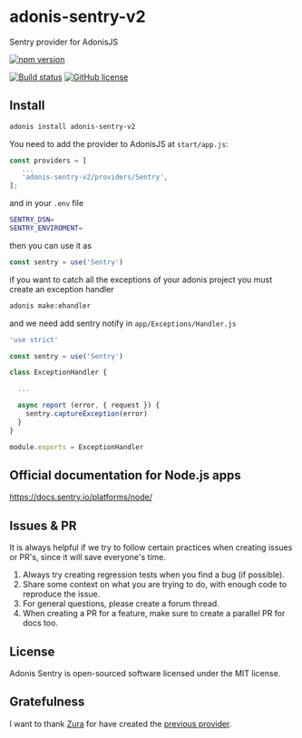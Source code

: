 # adonis-sentry-v2

Sentry provider for AdonisJS

[![npm version](https://badge.fury.io/js/adonis-sentry-v2.svg)](https://badge.fury.io/js/adonis-sentry-v2)

[![Build status](https://ci.appveyor.com/api/projects/status/sq2dbol6yxbjvkmn/branch/master?svg=true)](https://ci.appveyor.com/project/Perafan18/adonis-sentry/branch/master)
[![GitHub license](https://img.shields.io/github/license/Perafan18/adonis-sentry.svg)](https://github.com/Perafan18/adonis-sentry/blob/master/LICENSE)


## Install

```bash
adonis install adonis-sentry-v2
```

You need to add the provider to AdonisJS at `start/app.js`:

```javascript
const providers = [
   ...
   'adonis-sentry-v2/providers/Sentry',
];
```

and in your `.env` file

```bash
SENTRY_DSN=
SENTRY_ENVIROMENT=
```

then you can use it as

```javascript
const sentry = use('Sentry')
```

if you want to catch all the exceptions of your adonis project you must create an exception handler

```bash
adonis make:ehandler
```

and we need add sentry notify in `app/Exceptions/Handler.js`

```javascript
'use strict'

const sentry = use('Sentry')

class ExceptionHandler {

  ...

  async report (error, { request }) {
    sentry.captureException(error)
  }
}

module.exports = ExceptionHandler

```

## Official documentation for Node.js apps

https://docs.sentry.io/platforms/node/

## Issues & PR

It is always helpful if we try to follow certain practices when creating issues or PR's, since it will save everyone's time.

1. Always try creating regression tests when you find a bug (if possible).
2. Share some context on what you are trying to do, with enough code to reproduce the issue.
3. For general questions, please create a forum thread.
4. When creating a PR for a feature, make sure to create a parallel PR for docs too.

## License

Adonis Sentry is open-sourced software licensed under the MIT license.

## Gratefulness

I want to thank [Zura](https://github.com/zgabievi) for have created the [previous provider](https://github.com/zgabievi/adonis-sentry).
